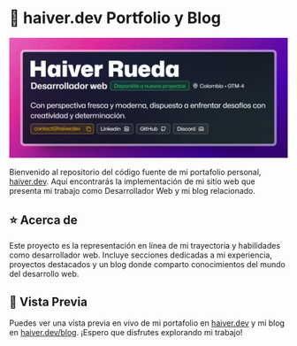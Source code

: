 # 🚀 haiver.dev Portfolio y Blog

![Banner](https://raw.githubusercontent.com/HaiveDev/haiver.dev/main/public/banner.webp)

Bienvenido al repositorio del código fuente de mi portafolio personal, [haiver.dev](https://haiver.dev/). Aquí encontrarás la implementación de mi sitio web que presenta mi trabajo como Desarrollador Web y mi blog relacionado.

## ⭐ Acerca de

Este proyecto es la representación en línea de mi trayectoria y habilidades como desarrollador web. Incluye secciones dedicadas a mi experiencia, proyectos destacados y un blog donde comparto conocimientos del mundo del desarrollo web.

## 👀 Vista Previa

Puedes ver una vista previa en vivo de mi portafolio en [haiver.dev](https://haiver.dev/) y mi blog en  [haiver.dev/blog](https://haiver.dev/blog/). ¡Espero que disfrutes explorando mi trabajo!
